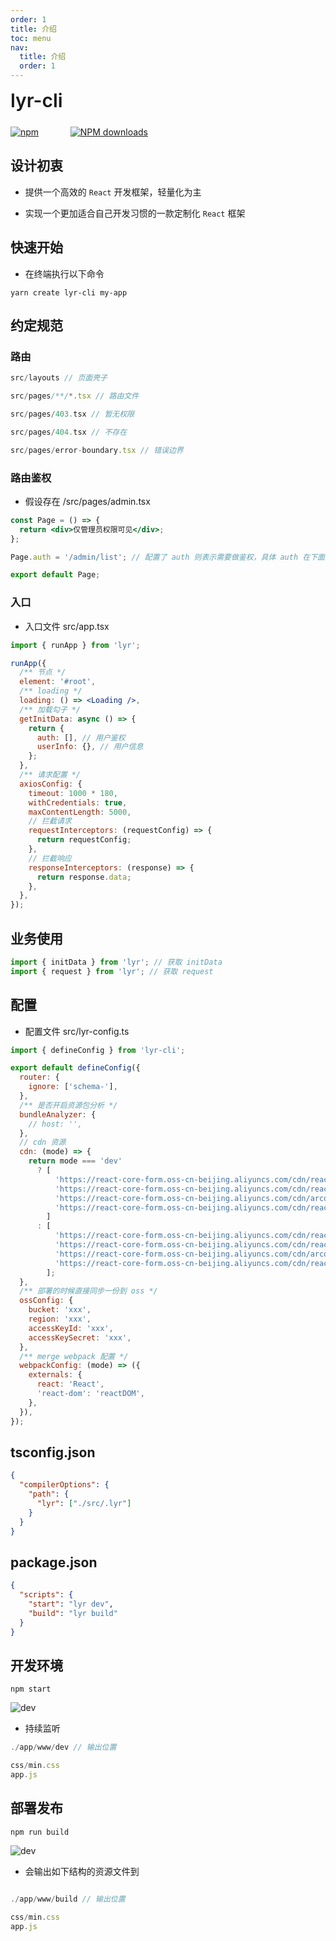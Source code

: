 ```yaml
---
order: 1
title: 介绍
toc: menu
nav:
  title: 介绍
  order: 1
---
```


<div style="display:flex;align-items:center;margin-bottom:24px">
  <span style="font-size:30px;font-weight:600;display:inline-block;">lyr-cli</span>
</div>
<p style="display:flex;justify-content:space-between;width:220px">
  <a href="https://npmmirror.com/package/lyr-cli">
    <img alt="npm" src="http://center.yunliang.cloud/npm/version?package=lyr-cli">
  </a>
  <a href="https://npmmirror.com/package/lyr-cli">
    <img alt="NPM downloads" src="http://center.yunliang.cloud/npm/downloads?package=lyr-cli">
  </a>
</p>

## 设计初衷

- 提供一个高效的 `React` 开发框架，轻量化为主

- 实现一个更加适合自己开发习惯的一款定制化 `React` 框架

## 快速开始

- 在终端执行以下命令

```shell
yarn create lyr-cli my-app
```

## 约定规范

### 路由

```jsx | pure
src/layouts // 页面壳子

src/pages/**/*.tsx // 路由文件

src/pages/403.tsx // 暂无权限

src/pages/404.tsx // 不存在

src/pages/error-boundary.tsx // 错误边界
```

### 路由鉴权

- 假设存在 /src/pages/admin.tsx

```jsx | pure
const Page = () => {
  return <div>仅管理员权限可见</div>;
};

Page.auth = '/admin/list'; // 配置了 auth 则表示需要做鉴权，具体 auth 在下面的 getInitData 方法中返回

export default Page;
```

### 入口

- 入口文件 src/app.tsx

```jsx | pure
import { runApp } from 'lyr';

runApp({
  /** 节点 */
  element: '#root',
  /** loading */
  loading: () => <Loading />,
  /** 加载勾子 */
  getInitData: async () => {
    return {
      auth: [], // 用户鉴权
      userInfo: {}, // 用户信息
    };
  },
  /** 请求配置 */
  axiosConfig: {
    timeout: 1000 * 180,
    withCredentials: true,
    maxContentLength: 5000,
    // 拦截请求
    requestInterceptors: (requestConfig) => {
      return requestConfig;
    },
    // 拦截响应
    responseInterceptors: (response) => {
      return response.data;
    },
  },
});
```

## 业务使用

```jsx | pure
import { initData } from 'lyr'; // 获取 initData
import { request } from 'lyr'; // 获取 request
```

## 配置

- 配置文件 src/lyr-config.ts

```jsx | pure
import { defineConfig } from 'lyr-cli';

export default defineConfig({
  router: {
    ignore: ['schema-'],
  },
  /** 是否开启资源包分析 */
  bundleAnalyzer: {
    // host: '',
  },
  // cdn 资源
  cdn: (mode) => {
    return mode === 'dev'
      ? [
          'https://react-core-form.oss-cn-beijing.aliyuncs.com/cdn/react.development.min.js',
          'https://react-core-form.oss-cn-beijing.aliyuncs.com/cdn/react-dom.development.min.js',
          'https://react-core-form.oss-cn-beijing.aliyuncs.com/cdn/arco.min.css',
          'https://react-core-form.oss-cn-beijing.aliyuncs.com/cdn/react-core-form.min.css',
        ]
      : [
          'https://react-core-form.oss-cn-beijing.aliyuncs.com/cdn/react.production.min.js',
          'https://react-core-form.oss-cn-beijing.aliyuncs.com/cdn/react-dom.production.min.js',
          'https://react-core-form.oss-cn-beijing.aliyuncs.com/cdn/arco.min.css',
          'https://react-core-form.oss-cn-beijing.aliyuncs.com/cdn/react-core-form.min.css',
        ];
  },
  /** 部署的时候直接同步一份到 oss */
  ossConfig: {
    bucket: 'xxx',
    region: 'xxx',
    accessKeyId: 'xxx',
    accessKeySecret: 'xxx',
  },
  /** merge webpack 配置 */
  webpackConfig: (mode) => ({
    externals: {
      react: 'React',
      'react-dom': 'reactDOM',
    },
  }),
});
```

## tsconfig.json

```json
{
  "compilerOptions": {
    "path": {
      "lyr": ["./src/.lyr"]
    }
  }
}
```

## package.json

```json
{
  "scripts": {
    "start": "lyr dev",
    "build": "lyr build"
  }
}
```

## 开发环境

```shell
npm start
```

![dev](http://react-core-form.oss-cn-beijing.aliyuncs.com/assets/dev.png)

- 持续监听

```jsx | pure
./app/www/dev // 输出位置

css/min.css
app.js
```

## 部署发布

```shell
npm run build
```

![dev](http://react-core-form.oss-cn-beijing.aliyuncs.com/assets/build.png)

- 会输出如下结构的资源文件到

```jsx | pure

./app/www/build // 输出位置

css/min.css
app.js
```
